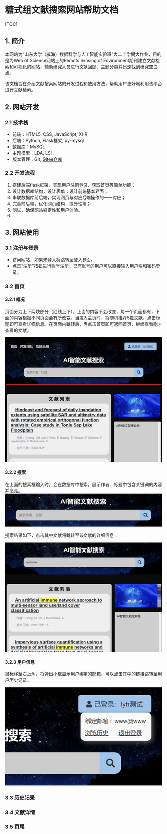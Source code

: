 # 糖式组文献搜索网站帮助文档
[TOC]

## 1. 简介

本网站为“山东大学（威海）数据科学与人工智能实验班”大二上学期大作业，目的是为Web of Science网站上的Remots Sensing of Environment期刊建立文献检索和可视化的网站，辅助研究人员进行文献回顾、主题分类并迅速找到研究空白点。

该文档旨在介绍文献搜索网站的开发过程和使用方法，帮助用户更好地利用该平台进行文献检索。



##  2. 网站开发

### 2.1 技术栈

- 前端：HTML5, CSS, JavaScript, XHR
- 后端：Python, Flask框架, py-mysql
- 数据库：MySQL
- 主题模型：LDA, LSI
- 版本管理：Git, [Gitee仓库](https://gitee.com/Yiqian7a/literature-search-website)

### 2.2 开发流程

1. 搭建后端flask框架，实现用户注册登录、获取首页等简单功能；
2. 设计数据库结构，设计表单；设计前端基本界面；
3. 串联数据库前后端，实现网页与对应后端操作的一一对应；
4. 完善前后端，优化网页结构，提升性能；
5. 测试，确保网站稳定性和用户体验。
6. 

##  3. 网站使用

### 3.1 注册与登录
- 访问网站，如果未登入将跳转至登入界面。
- 点击“注册”按钮进行账号注册，已有账号的用户可以直接输入用户名和密码登录。

### 3.2 首页

#### 3.2.1 概况

页面分为上下两块部分（红线上下），上面的内容不会改变，每一个页面都有，下面的内容根据不同页面会有所改变。当进入主页时，将随机推荐5篇文献，点击标题即可查看详细信息。在页面内跳转后，再点击首页即可返回首页，继续查看刚才查看的文献。

![概况](static/images/document1.png)

#### 3.2.2 搜索

在上面的搜索框输入时，会在数据库中搜索，展示作者、标题中包含关键词的内容并高亮。![搜索](static/images/document2.png)

搜索结果如下，点击其中文献将跳转至该文献的详细信息：

![搜索结果](static/images/document3.png)

#### 3.2.3 用户信息

鼠标移至右上角，将弹出小框显示用户绑定的邮箱，可以点击其中的链接跳转至用户历史记录。

![用户信息](static/images/document4.png)

### 3.3 历史记录


### 3.4 文献详情




### 3.5 页尾
